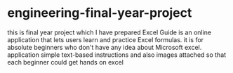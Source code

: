 # engineering-final-year-project
this is final year project which I have prepared
Excel Guide is an online application that lets users learn and practice Excel formulas. it is for absolute beginners who don't have any idea about Microsoft excel. application simple text-based instructions and also images attached so that each beginner could get hands on excel
